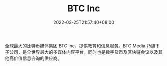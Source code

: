 ﻿---
weight: 
title: "BTC Inc"
description: "全球最大的比特币媒体集团 BTC Inc，提供教育和信息服务"
date: 2022-03-25T21:57:40+08:00
lastmod: 2022-03-25T16:45:40+08:00
draft: false
authors: ["Metabd"]
featuredImage: "btc-inc.jpg"
link: ""
tags: ["投资机构","BTC Inc"]
categories: ["navigation"]
navigation: ["投资机构"]
lightgallery: true
toc: true
pinned: false
recommend: false
recommend1: false
---
全球最大的比特币媒体集团 BTC Inc，提供教育和信息服务。BTC Media 乃旗下子公司，是全世界最大的多媒体内容平台，同时也是数字货币及区块链会议以及其他高价值信息咨询的供应商。
